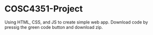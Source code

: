 # COSC4351-Project
Using HTML, CSS, and JS to create simple web app.
Download code by pressig the green code button and download zip.
